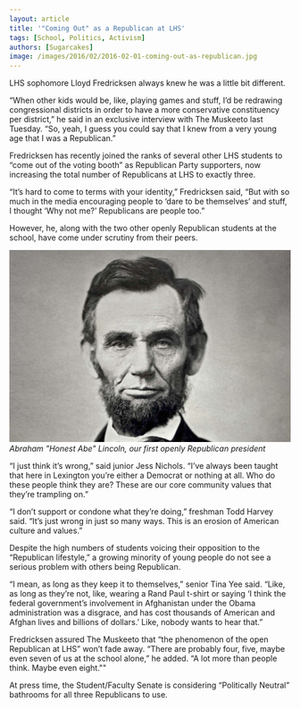 ```yaml
---
layout: article
title: '"Coming Out" as a Republican at LHS'
tags: [School, Politics, Activism]
authors: [Sugarcakes]
image: /images/2016/02/2016-02-01-coming-out-as-republican.jpg
---
```


LHS sophomore Lloyd Fredricksen always knew he was a little bit different.

“When other kids would be, like, playing games and stuff, I’d be redrawing congressional districts in order to have a more conservative constituency per district,” he said in an exclusive interview with The Muskeeto last Tuesday. “So, yeah, I guess you could say that I knew from a very young age that I was a Republican.”

Fredricksen has recently joined the ranks of several other LHS students to “come out of the voting booth” as Republican Party supporters, now increasing the total number of Republicans at LHS to exactly three.

“It’s hard to come to terms with your identity,” Fredricksen said, “But with so much in the media encouraging people to ‘dare to be themselves’ and stuff, I thought ‘Why not me?’ Republicans are people too.”

However, he, along with the two other openly Republican students at the school, have come under scrutiny from their peers.

![Abraham "Honest Abe" Lincoln, our first openly Republican president](/images/2016/02/2016-02-01-coming-out-as-republican.jpg)
*Abraham "Honest Abe" Lincoln, our first openly Republican president*

“I just think it’s wrong,” said junior Jess Nichols. “I’ve always been taught that here in Lexington you’re either a Democrat or nothing at all. Who do these people think they are? These are our core community values that they’re trampling on.”

“I don’t support or condone what they’re doing,” freshman Todd Harvey said. “It’s just wrong in just so many ways. This is an erosion of American culture and values.”

Despite the high numbers of students voicing their opposition to the “Republican lifestyle,” a growing minority of young people do not see a serious problem with others being Republican.

“I mean, as long as they keep it to themselves,” senior Tina Yee said. “Like, as long as they’re not, like, wearing a Rand Paul t-shirt or saying ‘I think the federal government’s involvement in Afghanistan under the Obama administration was a disgrace, and has cost thousands of American and Afghan lives and billions of dollars.’ Like, nobody wants to hear that.”

Fredricksen assured The Muskeeto that “the phenomenon of the open Republican at LHS” won’t fade away. “There are probably four, five, maybe even seven of us at the school alone,” he added. “A lot more than people think. Maybe even eight.""

At press time, the Student/Faculty Senate is considering “Politically Neutral” bathrooms for all three Republicans to use.
